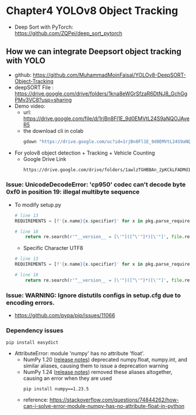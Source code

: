 # Chapter4 YOLOv8 Object Tracking
* Deep Sort with PyTorch:    
  https://github.com/ZQPei/deep_sort_pytorch
## How we can integrate Deepsort object tracking with YOLO
* github: https://github.com/MuhammadMoinFaisal/YOLOv8-DeepSORT-Object-Tracking
* deepSORT File : https://drive.google.com/drive/folders/1kna8eWGrSfzaR6DtNJ8_GchGgPMv3VC8?usp=sharing
* Demo video:
  * url: https://drive.google.com/file/d/1rjBn8Fl1E_9d0EMVtL24S9aNQOJAveR5
  * the download cli in colab
    ```bash
    gdown "https://drive.google.com/uc?id=1rjBn8Fl1E_9d0EMVtL24S9aNQOJAveR5&confirm=t"
    ```
* For yolov8 object detection + Tracking + Vehicle Counting
  * Google Drive Link
    ```bash
    https://drive.google.com/drive/folders/1awlzTGHBBAn_2pKCkLFADMd1EN_rJETW?usp=sharing
    ```
### Issue: UnicodeDecodeError: 'cp950' codec can't decode byte 0xf0 in position 19: illegal multibyte sequence
* To modify setup.py
  ```python
  # line 13
  REQUIREMENTS = [f'{x.name}{x.specifier}' for x in pkg.parse_requirements((ROOT / 'requirements.txt').read_text())]

  # line 18 
      return re.search(r'^__version__ = [\'"]([^\'"]*)[\'"]', file.read_text(), re.M)[1]
  ```
  * Specific Character UTF8
  ```python
  # line 13
  REQUIREMENTS = [f'{x.name}{x.specifier}' for x in pkg.parse_requirements((ROOT / 'requirements.txt').read_text(encoding="utf-8"))]

  # line 18 
      return re.search(r'^__version__ = [\'"]([^\'"]*)[\'"]', file.read_text(encoding="utf-8"), re.M)[1]
  ```
### Issue: WARNING: Ignore distutils configs in setup.cfg due to encoding errors.
* https://github.com/pypa/pip/issues/11066
  
### Dependency issues
```
pip install easydict
```
* AttributeError: module 'numpy' has no attribute 'float'.
  * NumPy 1.20 ([release notes](https://numpy.org/doc/stable/release/1.20.0-notes.html#deprecations)) deprecated numpy.float, numpy.int, and similar aliases, causing them to issue a deprecation warning
  * NumPy 1.24 ([release notes](https://numpy.org/doc/stable/release/1.24.0-notes.html#expired-deprecations)) removed these aliases altogether, causing an error when they are used
    ```
    pip install numpy==1.23.5
    ```
  * reference: https://stackoverflow.com/questions/74844262/how-can-i-solve-error-module-numpy-has-no-attribute-float-in-python
